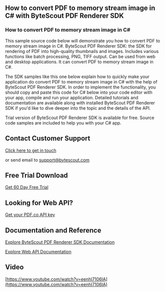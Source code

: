 ## How to convert PDF to memory stream image in C# with ByteScout PDF Renderer SDK

### How to convert PDF to memory stream image in C#

This sample source code below will demonstrate you how to convert PDF to memory stream image in C#. ByteScout PDF Renderer SDK: the SDK for rendering of PDF into high-quality thumbnails and images. Includes various functions like batch processing, PNG, TIFF output. Can be used from web and desktop applications. It can convert PDF to memory stream image in C#.

The SDK samples like this one below explain how to quickly make your application do convert PDF to memory stream image in C# with the help of ByteScout PDF Renderer SDK. In order to implement the functionality, you should copy and paste this code for C# below into your code editor with your app, compile and run your application. Detailed tutorials and documentation are available along with installed ByteScout PDF Renderer SDK if you'd like to dive deeper into the topic and the details of the API.

Trial version of ByteScout PDF Renderer SDK is available for free. Source code samples are included to help you with your C# app.

## Contact Customer Support

[Click here to get in touch](https://bytescout.zendesk.com/hc/en-us/requests/new?subject=ByteScout%20PDF%20Renderer%20SDK%20Question)

or send email to [support@bytescout.com](mailto:support@bytescout.com?subject=ByteScout%20PDF%20Renderer%20SDK%20Question) 

## Free Trial Download

[Get 60 Day Free Trial](https://bytescout.com/download/web-installer?utm_source=github-readme)

## Looking for Web API? 

[Get your PDF.co API key](https://pdf.co/documentation/api?utm_source=github-readme)

## Documentation and Reference

[Explore ByteScout PDF Renderer SDK Documentation](https://bytescout.com/documentation/index.html?utm_source=github-readme)

[Explore Web API Documentation](https://pdf.co/documentation/api?utm_source=github-readme)

## Video

[https://www.youtube.com/watch?v=eenhl7106lA](https://www.youtube.com/watch?v=eenhl7106lA)